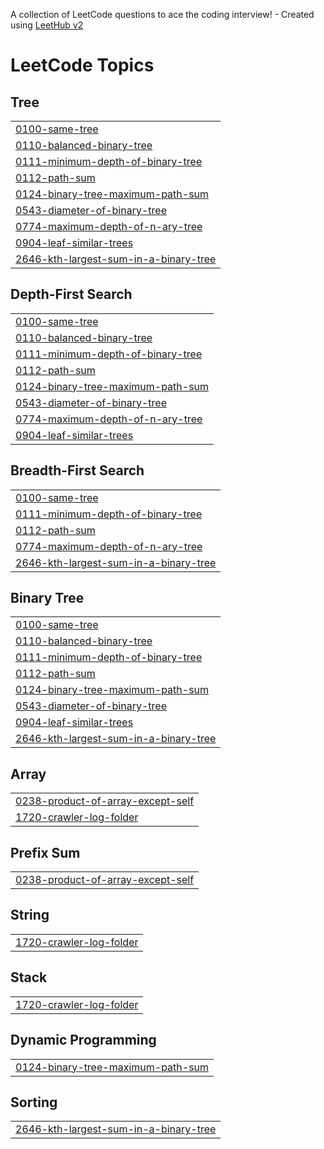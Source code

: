 A collection of LeetCode questions to ace the coding interview! - Created using [LeetHub v2](https://github.com/arunbhardwaj/LeetHub-2.0)
<!---LeetCode Topics Start-->
# LeetCode Topics
## Tree
|  |
| ------- |
| [0100-same-tree](https://github.com/Ash-codes18/Cpp_DSA/tree/master/0100-same-tree) |
| [0110-balanced-binary-tree](https://github.com/Ash-codes18/Cpp_DSA/tree/master/0110-balanced-binary-tree) |
| [0111-minimum-depth-of-binary-tree](https://github.com/Ash-codes18/Cpp_DSA/tree/master/0111-minimum-depth-of-binary-tree) |
| [0112-path-sum](https://github.com/Ash-codes18/Cpp_DSA/tree/master/0112-path-sum) |
| [0124-binary-tree-maximum-path-sum](https://github.com/Ash-codes18/Cpp_DSA/tree/master/0124-binary-tree-maximum-path-sum) |
| [0543-diameter-of-binary-tree](https://github.com/Ash-codes18/Cpp_DSA/tree/master/0543-diameter-of-binary-tree) |
| [0774-maximum-depth-of-n-ary-tree](https://github.com/Ash-codes18/Cpp_DSA/tree/master/0774-maximum-depth-of-n-ary-tree) |
| [0904-leaf-similar-trees](https://github.com/Ash-codes18/Cpp_DSA/tree/master/0904-leaf-similar-trees) |
| [2646-kth-largest-sum-in-a-binary-tree](https://github.com/Ash-codes18/Cpp_DSA/tree/master/2646-kth-largest-sum-in-a-binary-tree) |
## Depth-First Search
|  |
| ------- |
| [0100-same-tree](https://github.com/Ash-codes18/Cpp_DSA/tree/master/0100-same-tree) |
| [0110-balanced-binary-tree](https://github.com/Ash-codes18/Cpp_DSA/tree/master/0110-balanced-binary-tree) |
| [0111-minimum-depth-of-binary-tree](https://github.com/Ash-codes18/Cpp_DSA/tree/master/0111-minimum-depth-of-binary-tree) |
| [0112-path-sum](https://github.com/Ash-codes18/Cpp_DSA/tree/master/0112-path-sum) |
| [0124-binary-tree-maximum-path-sum](https://github.com/Ash-codes18/Cpp_DSA/tree/master/0124-binary-tree-maximum-path-sum) |
| [0543-diameter-of-binary-tree](https://github.com/Ash-codes18/Cpp_DSA/tree/master/0543-diameter-of-binary-tree) |
| [0774-maximum-depth-of-n-ary-tree](https://github.com/Ash-codes18/Cpp_DSA/tree/master/0774-maximum-depth-of-n-ary-tree) |
| [0904-leaf-similar-trees](https://github.com/Ash-codes18/Cpp_DSA/tree/master/0904-leaf-similar-trees) |
## Breadth-First Search
|  |
| ------- |
| [0100-same-tree](https://github.com/Ash-codes18/Cpp_DSA/tree/master/0100-same-tree) |
| [0111-minimum-depth-of-binary-tree](https://github.com/Ash-codes18/Cpp_DSA/tree/master/0111-minimum-depth-of-binary-tree) |
| [0112-path-sum](https://github.com/Ash-codes18/Cpp_DSA/tree/master/0112-path-sum) |
| [0774-maximum-depth-of-n-ary-tree](https://github.com/Ash-codes18/Cpp_DSA/tree/master/0774-maximum-depth-of-n-ary-tree) |
| [2646-kth-largest-sum-in-a-binary-tree](https://github.com/Ash-codes18/Cpp_DSA/tree/master/2646-kth-largest-sum-in-a-binary-tree) |
## Binary Tree
|  |
| ------- |
| [0100-same-tree](https://github.com/Ash-codes18/Cpp_DSA/tree/master/0100-same-tree) |
| [0110-balanced-binary-tree](https://github.com/Ash-codes18/Cpp_DSA/tree/master/0110-balanced-binary-tree) |
| [0111-minimum-depth-of-binary-tree](https://github.com/Ash-codes18/Cpp_DSA/tree/master/0111-minimum-depth-of-binary-tree) |
| [0112-path-sum](https://github.com/Ash-codes18/Cpp_DSA/tree/master/0112-path-sum) |
| [0124-binary-tree-maximum-path-sum](https://github.com/Ash-codes18/Cpp_DSA/tree/master/0124-binary-tree-maximum-path-sum) |
| [0543-diameter-of-binary-tree](https://github.com/Ash-codes18/Cpp_DSA/tree/master/0543-diameter-of-binary-tree) |
| [0904-leaf-similar-trees](https://github.com/Ash-codes18/Cpp_DSA/tree/master/0904-leaf-similar-trees) |
| [2646-kth-largest-sum-in-a-binary-tree](https://github.com/Ash-codes18/Cpp_DSA/tree/master/2646-kth-largest-sum-in-a-binary-tree) |
## Array
|  |
| ------- |
| [0238-product-of-array-except-self](https://github.com/Ash-codes18/Cpp_DSA/tree/master/0238-product-of-array-except-self) |
| [1720-crawler-log-folder](https://github.com/Ash-codes18/Cpp_DSA/tree/master/1720-crawler-log-folder) |
## Prefix Sum
|  |
| ------- |
| [0238-product-of-array-except-self](https://github.com/Ash-codes18/Cpp_DSA/tree/master/0238-product-of-array-except-self) |
## String
|  |
| ------- |
| [1720-crawler-log-folder](https://github.com/Ash-codes18/Cpp_DSA/tree/master/1720-crawler-log-folder) |
## Stack
|  |
| ------- |
| [1720-crawler-log-folder](https://github.com/Ash-codes18/Cpp_DSA/tree/master/1720-crawler-log-folder) |
## Dynamic Programming
|  |
| ------- |
| [0124-binary-tree-maximum-path-sum](https://github.com/Ash-codes18/Cpp_DSA/tree/master/0124-binary-tree-maximum-path-sum) |
## Sorting
|  |
| ------- |
| [2646-kth-largest-sum-in-a-binary-tree](https://github.com/Ash-codes18/Cpp_DSA/tree/master/2646-kth-largest-sum-in-a-binary-tree) |
<!---LeetCode Topics End-->